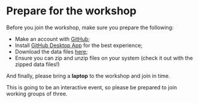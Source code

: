 # Prepare for the workshop

Before you join the workshop, make sure you prepare the following:

- Make an account with [GitHub](https://github.com/join);
- Install [GitHub Desktop App](https://desktop.github.com) for the best experience;
- Download the data files [here](https://github.com/meronvermaas/2022-06-23-DCC-project-management/raw/main/data/datafiles.zip);
- Ensure you can zip and unzip files on your system (check it out with the zipped data files!)

And finally, please bring a **laptop** to the workshop and join in time.

This is going to be an interactive event, so please be prepared to join working groups of three.

